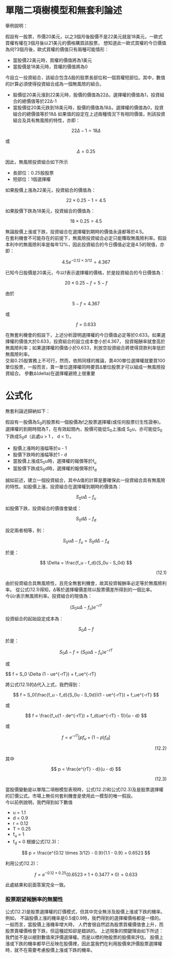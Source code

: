 # 單階二項樹模型和無套利論述

舉例說明：

假設有一股票，市價20美元，以之3個月後股價不是22美元就是18美元，一歐式買權有權在3個月後以21美元的價格購買該股票，
想知道此一歐式買權的今日價值為何?3個月後，歐式買權的價值只有兩種可能情形：
- 當股價22美元時，買權的價值將為1美元
- 當股價是18美元時，買權的價值將為0

今設立一投資組合，該組合包含Δ股的股票長部位和一個買權短部位。其中，數值的計算必須使得投資組合成為一個無風險的組合。
- 股價從20美元漲到22美元時，股價的價值為22Δ，選擇權的價值為1，投資組合的總價值等於22Δ-1
- 當股價從20美元跌到18美元時，股價的價值為18Δ，選擇權的價值為0，投資組合的總價值等於18Δ
如果值的設定在上述兩種情況下有相同價值，則該投資組合及具有無風險的特性，亦即：

$$ 22 \Delta - 1 = 18 \Delta $$

或

$$ \Delta = 0.25 $$

因此，無風險投資組合如下所示
- 長部位：0.25股股票
- 短部位：1個選擇權

如果股價上漲為22美元，投資組合的價值為：

$$ 22 \times 0.25 -1 = 4.5 $$

如果股價下跌為18美元，投資組合的價值為：

$$ 18 \times 0.25 = 4.5 $$

無論股價上漲或下跌，投資組合在選擇權到期時的價值永遠都等於4.5。  
在套利機會不可能存在的前提下，無風險投資組合必定只能賺取無風險利率。假設本利中的無風險利率是每年12%，因此投資組合的今日價值必定是4.5的現值，亦即：

$$ 4.5e^{-0.12 \times 3/12} = 4.367 $$

已知今日股價是20美元，今以f表示選擇權的價格，於是投資組合的今日價值為：

$$ 20 \times 0.25 - f = 5 - f $$

由於

$$ 5 - f = 4.367 $$

或

$$ f = 0.633 $$

在無套利機會的假設下，上述分析證明選擇權的今日價值必定等於0.633。如果選擇權的價值大於0.633，投資組合的設立成本會小於4.367，
投資報酬率就會高於無風險利率；如果選擇權的價值小於0.633，則放空投資組合將使得貸款利率低於無風險利率。  
交易0.25股實務上不可行，然而，依照同樣的推論，賣400單位選擇權就要買100單位股票，一般而言，賣一單位選擇權同時要買Δ單位股票才可以組成一無風險投資組合。
參數Δ(delta)在選擇權避險上很重要

# 公式化

無套利論述歸納如下：

假設有一股價為S<sub>0</sub>的股票和一個股價為f之股票選擇權(或任何股票衍生性證券)。選擇權的到期時間為T，在有效起間內，股價可能從S<sub>0</sub>上漲成
S<sub>0</sub>u，亦可能從S<sub>0</sub>下跌成S<sub>0</sub>d（此處u > 1 ， d < 1）。
- 股價上漲時的漲幅等於u - 1
- 股價下跌時的漲幅等於1 - d
- 當股價上漲成S<sub>0</sub>u時，選擇權的報償等於f<sub>u</sub>
- 當股價下跌成S<sub>0</sub>d時，選擇權的報償等於f<sub>d</sub>

誠如前述，建立一個投資組合，其中Δ值的計算是要確保此一投資組合具有無風險的特性。如股價上漲，投資組合在選擇權到期時的價值為：

$$ S_0u \Delta - f_u $$

如股價下跌，投資組合的價值會變成：

$$ S_0d \Delta - f_d $$

設定兩者相等，則：

$$ S_0u \Delta - f_u = S_0d \Delta - f_d $$

於是：

$$ \Delta = \frac{f_u - f_d}{S_0u - S_0d} $$  <p align="right">(12.1)</p>

由於投資組合具無風險性，且完全無套利機會，故其投資報酬率必定等於無風險利率。
從公式(12.1)得知，Δ等於選擇權價差除以股票價差所得到的一個比率。  
今以r表示無風險利率。投資組合的現值為：

$$  (S_0u \Delta - f_u)e^{-rT} $$

投資組合的起始設定成本為：

$$ S_0 \Delta - f $$

於是：

$$ S_0 \Delta - f = (S_0u \Delta - f_u)e^{-rT} $$

或

$$ f = S_0 \Delta (1 - ue^{-rT}) + f_ue^{-rT}

將公式(12.1)的Δ代入上式，我們得到：

$$ f = S_0(\frac{f_u - f_d}{S_0u - S_0d})(1 - ue^{-rT}) + f_ue^{-rT} $$

或

$$ f = \frac{f_u(1 - de^{-rT}) + f_d(ue^{-rT} - 1)}{u - d} $$

或

$$ f = e^{-rT}[pf_u + (1 - p)f_d] $$  <p align="right">(12.2)</p>

其中

$$ p = \frac{e^{rT} - d}{u - d} $$  <p align="right">(12.3)</p>

當股價變動是以單階二項樹模型表現時，公式(12.2)和公式(12.3)及是股票選擇權的訂價公式。市場上無任何套利機會是使用此一模型的唯一假設。  
今以前例說明，我們得到如下數值
- u = 1.1
- d = 0.9
- r = 0.12
- T = 0.25
- f<sub>u</sub> = 1
- f<sub>d</sub> = 0
根據公式(12.3)：

$$ p = \frac{e^{0.12 \times 3/12} - 0.9}{1.1 - 0.9} = 0.6523 $$

利用公式(12.2)：

$$ f = e^{-0.12 \times 0.25}(0.6523 \times 1 + 0.3477 \times 0) = 0.633 $$

此處結果和前面答案完全一致。

### 股票期望報酬率的無關性

公式(12.2)是股票選擇權的訂價模式，但其中完全無涉及股價上漲或下跌的機率。例如，
不論股價上漲的機率是0.5或0.9時，我們得到的選擇權價格都是一樣的。一般而言，當股價上漲機率增大時，
人們會很自然認為股票買權價值會上升，而股票賣權價格會下跌，但這種認知卻是錯誤的。
上述現象的關鍵理由如下所述：我們並不是以絕對數值來評價選擇權。而是以標的物股票的股價來評估。
股價上漲或下跌的機率都早已反映在股價裡，因此當我們在利用股價來評價股票選擇權時，就不在需要考慮股價上漲或下跌的機率。


































